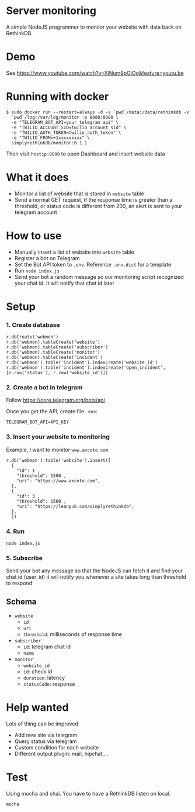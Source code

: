 # Server monitoring

A simple NodeJS programmer to monitor your website with data back on
RethinkDB.

# Demo

See https://www.youtube.com/watch?v=XINum9pOiOg&feature=youtu.be

# Running with docker

```shell
$ sudo docker run --restart=always -d -v `pwd`/data:/data/rethinkdb -v
  `pwd`/log:/var/log/monitor -p 8080:8080 \
  -e "TELEGRAM_BOT_API=your telegram api" \
  -e "TWILIO_ACCOUNT_SID=twilio_account_sid" \
  -e "TWILIO_AUTH_TOKEN=twilio_auth_token" \
  -e "TWILIO_FROM=+1xxxxxxxxx" \
  simplyrethinkdb/monitor:0.1.1
```

Then visit `hostip:8080` to open Dashboard and insert website data

# What it does

- Monitor a list of website that is stored in `website` table
- Send a normal GET request, if the response time is greater than a
  threshold, or status code is different from 200, an alert is sent to
  your telegram account

# How to use

- Manually insert a list of website into `website` table
- Register a bot on Telegram
- Set the Bot API token to `.env`. Reference `.env.dist` for a template
- Run `node index.js`
- Send your bot a random message so our monitoring script recognized
  your chat id. It will notify that chat id later

# Setup

### 1. Create database

```
r.dbCreate('webmon')
r.db('webmon).tableCreate('website')
r.db('webmon).tableCreate('subscriber')
r.db('webmon).tableCreate('monitor')
r.db('webmon).tableCreate('incident')
r.db('webmon').table('incident').indexCreate('website_id')
r.db('webmon').table('incident').indexCreate('open_incident', [r.row('status'), r.row('website_id')])
```

### 2. Create a bot in telegram 

Follow https://core.telegram.org/bots/api

Once you get the API, create file `.env`:

```
TELEGRAM_BOT_API=API_KEY
```

### 3. Insert your website to monitoring

Example, I want to monitor `www.axcoto.com`

```
r.db('webmon').table('website').insert([
  {
    "id": 1 ,
    "threshold": 1500 ,
    "uri": "https://www.axcoto.com",
  },
  {
    "id": 3 ,
    "threshold": 1500 ,
    "uri": "https://leanpub.com/simplyrethinkdb",
  },
  ])
```

### 4. Run 

```
node index.js
```

### 5. Subscribe

Send your bot any message so that the NodeJS can fetch it and find your chat id (user_id)
it will notify you whenever a site takes long than threshold to respond

## Schema

* `website`
    - `id`
    - `uri`
    - `threshold`: milliseconds of response time
* `subscriber`
    - `id`: telegram chat id
    - `name`
* `monitor`
    - `website_id`
    - `id`: check id
    - `duration`: latency
    - `statusCode`: response

# Help wanted

Lots of thing can be improved

 * Add new site via telegram
 * Query status via telegram
 * Custom condition for each website
 * Different output plugin: mail, hipchat,...

# Test

Using mocha and chai. You have to have a RethinkDB listen on local.

```
mocha
```

